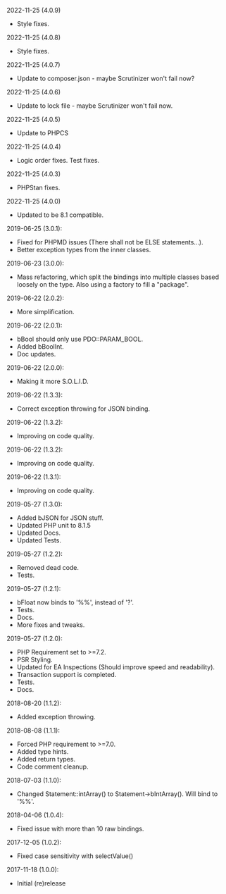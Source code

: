 2022-11-25 (4.0.9)
* Style fixes.

2022-11-25 (4.0.8)
* Style fixes.
 
2022-11-25 (4.0.7)
* Update to composer.json - maybe Scrutinizer won't fail now?

2022-11-25 (4.0.6)
* Update to lock file - maybe Scrutinizer won't fail now.

2022-11-25 (4.0.5)
* Update to PHPCS

2022-11-25 (4.0.4)
* Logic order fixes. Test fixes.

2022-11-25 (4.0.3)
* PHPStan fixes.

2022-11-25 (4.0.0)
* Updated to be 8.1 compatible.

2019-06-25 (3.0.1):
* Fixed for PHPMD issues (There shall not be ELSE statements...).
* Better exception types from the inner classes.

2019-06-23 (3.0.0):
* Mass refactoring, which split the bindings into multiple classes based loosely on the type. Also using a factory to fill a "package".

2019-06-22 (2.0.2):
* More simplification.

2019-06-22 (2.0.1):
* bBool should only use PDO::PARAM_BOOL.
* Added bBoolInt.
* Doc updates.

2019-06-22 (2.0.0):
* Making it more S.O.L.I.D.

2019-06-22 (1.3.3):
* Correct exception throwing for JSON binding.

2019-06-22 (1.3.2):
* Improving on code quality.

2019-06-22 (1.3.2):
* Improving on code quality.

2019-06-22 (1.3.1):
* Improving on code quality.

2019-05-27 (1.3.0):
* Added bJSON for JSON stuff.
* Updated PHP unit to 8.1.5 
* Updated Docs.
* Updated Tests.

2019-05-27 (1.2.2):	
* Removed dead code.	
* Tests.	

 2019-05-27 (1.2.1):	
* bFloat now binds to '%%', instead of '?'.	
* Tests.	
* Docs.	
* More fixes and tweaks.	

 2019-05-27 (1.2.0):	
* PHP Requirement set to >=7.2.	
* PSR Styling.	
* Updated for EA Inspections (Should improve speed and readability).	
* Transaction support is completed.	
* Tests.	
* Docs.	

 2018-08-20 (1.1.2):	
* Added exception throwing.	

 2018-08-08 (1.1.1):	
* Forced PHP requirement to >=7.0.	
* Added type hints.	
* Added return types.	
* Code comment cleanup.	

 2018-07-03 (1.1.0):	
* Changed Statement::intArray() to Statement->bIntArray(). Will bind to '%%'.	

 2018-04-06 (1.0.4):	
* Fixed issue with more than 10 raw bindings.	

 2017-12-05 (1.0.2):	
* Fixed case sensitivity with selectValue()	

 2017-11-18 (1.0.0):	
* Initial (re)release
